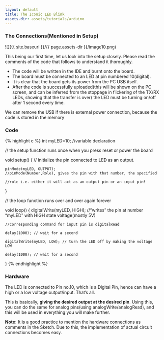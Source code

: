 ```yaml
---
layout: default
title: The Iconic LED Blink
assets-dir: assets/tutorials/arduino
---
```


### The Connections(Mentioned in Setup)

![]({{ site.baseurl }}/{{ page.assets-dir }}/image10.png)

This being our first time, let us look into the setup closely. Please
read the comments of the code that follows to understand it thoroughly.

 - The code will be written in the IDE and burnt onto the board.
 - The board must be connected to an LED at pin numbered 10(digital).
 - It is clear that the board gets its power from the PC USB itself.
 - After the code is successfully uploaded(this will be shown on the PC
   screen, and can be inferred from the stoppage in flickering of the TX/RX
   LEDs, showing that the transfer is over) the LED must be turning on/off
   after 1 second every time.

We can remove the USB if there is external power connection, because
the code is stored in the memory

### Code

{% highlight c %}
int myLED=10; //variable declaration


// the setup function runs once when you press reset or power the board

void setup() {
    // initialize the pin connected to LED as an output.

    pinMode(myLED, OUTPUT);
    //pinMode(Number,Role), gives the pin with that number, the specified

    //role i.e. either it will act as an output pin or an input pin!

}

// the loop function runs over and over again forever

void loop() {
    digitalWrite(myLED, HIGH);
    //“writes” the pin at number “myLED” with HIGH state voltage(mostly 5V)

    //corresponding command for input pin is digitalRead

    delay(1000); // wait for a second

    digitalWrite(myLED, LOW); // turn the LED off by making the voltage LOW

    delay(1000); // wait for a second

}
{% endhighlight %}

### Hardware

The LED is connected to Pin no.10, which is a Digital Pin, hence can
have a high or a low voltage output/input. That’s all.

This is basically, **giving the desired output at the desired pin**.
Using this, you can do the same for analog pins(using
analogWrite/analogRead), and this will be used in everything you will
make further.

**Note:** It is a good practice to mention the hardware connections as
comments in the Sketch. Due to this, the implementation of actual
circuit connections becomes easy.
